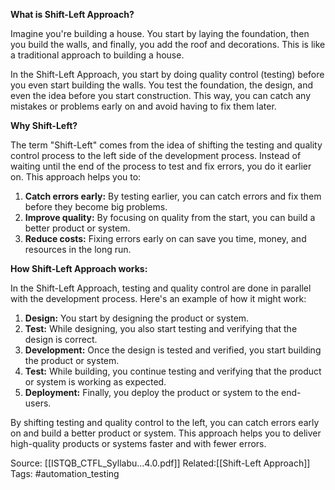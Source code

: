 **What is Shift-Left Approach?**

Imagine you're building a house. You start by laying the foundation, then you build the walls, and finally, you add the roof and decorations. This is like a traditional approach to building a house.

In the Shift-Left Approach, you start by doing quality control (testing) before you even start building the walls. You test the foundation, the design, and even the idea before you start construction. This way, you can catch any mistakes or problems early on and avoid having to fix them later.

**Why Shift-Left?**

The term "Shift-Left" comes from the idea of shifting the testing and quality control process to the left side of the development process. Instead of waiting until the end of the process to test and fix errors, you do it earlier on. This approach helps you to:

1. **Catch errors early:** By testing earlier, you can catch errors and fix them before they become big problems.
2. **Improve quality:** By focusing on quality from the start, you can build a better product or system.
3. **Reduce costs:** Fixing errors early on can save you time, money, and resources in the long run.

**How Shift-Left Approach works:**

In the Shift-Left Approach, testing and quality control are done in parallel with the development process. Here's an example of how it might work:

1. **Design:** You start by designing the product or system.
2. **Test:** While designing, you also start testing and verifying that the design is correct.
3. **Development:** Once the design is tested and verified, you start building the product or system.
4. **Test:** While building, you continue testing and verifying that the product or system is working as expected.
5. **Deployment:** Finally, you deploy the product or system to the end-users.

By shifting testing and quality control to the left, you can catch errors early on and build a better product or system. This approach helps you to deliver high-quality products or systems faster and with fewer errors.

Source: [[ISTQB_CTFL_Syllabu...4.0.pdf]]
Related:[[Shift-Left Approach]]
Tags: #automation_testing 


